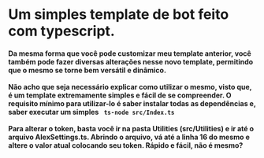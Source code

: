 # Um simples template de bot feito com typescript.

<p>
  <div align="left"><h4> Da mesma forma que você pode customizar meu template anterior, você também pode fazer diversas alterações nesse novo template, permitindo que o mesmo se torne bem versátil e dinâmico.<br></br>Não acho que seja necessário explicar como utilizar o mesmo, visto que, é um template extremamente simples e fácil de se compreender. O requisito mínimo para utilizar-lo é saber instalar todas as dependências e, saber executar um simples <code> ts-node src/Index.ts</code><br></br>Para alterar o token, basta você ir na pasta Utilities (src/Utilities) e ir até o arquivo AlexSettings.ts. Abrindo o arquivo, vá até a linha 16 do mesmo e altere o valor atual colocando seu token. Rápido e fácil, não é mesmo?
</p>
